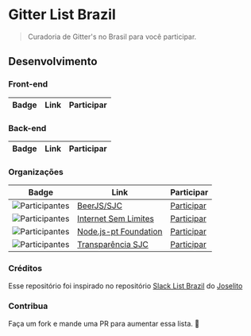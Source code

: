 # Gitter List Brazil

> Curadoria de Gitter's no Brasil para você participar.<br>

## Desenvolvimento

### Front-end

Badge | Link | Participar
----- | ---- | ----


### Back-end

Badge | Link | Participar
----- | ---- | ----


### Organizações

Badge | Link | Participar
----- | ---- | ----
![Participantes](https://badges.gitter.im/beerjs/sjc.png) | [BeerJS/SJC](https://github.com/beerjs/sjc) | [Participar](https://gitter.im/beerjs/sjc)
![Participantes](https://badges.gitter.im/InternetSemLimites/InternetSemLimites.png) | [Internet Sem Limites](https://github.com/InternetSemLimites) | [Participar](https://gitter.im/InternetSemLimites/InternetSemLimites)
![Participantes](https://badges.gitter.im/nodejs/nodejs-pt.png) | [Node.js-pt Foundation](https://nodejs.org/foundation/) | [Participar](https://gitter.im/nodejs/nodejs-pt)
![Participantes](https://badges.gitter.im/transparenciasjc.png) | [Transparência SJC](https://github.com/transparenciasjc) | [Participar](https://gitter.im/transparenciasjc)

### Créditos

Esse repositório foi inspirado no repositório [Slack List Brazil](https://github.com/joselitojunior1/slack-list-brazil) do [Joselito](https://github.com/joselitojunior1)

### Contribua

Faça um fork e mande uma PR para aumentar essa lista.
:beers:
